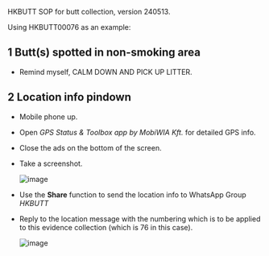 HKBUTT SOP for butt collection, version 240513. 

Using HKBUTT00076 as an example:

## 1 Butt(s) spotted in non-smoking area

- Remind myself, CALM DOWN AND PICK UP LITTER. 

## 2 Location info pindown
- Mobile phone up.
- Open *GPS Status & Toolbox app by MobiWIA Kft.* for detailed GPS info.
- Close the ads on the bottom of the screen. 
- Take a screenshot.
  
  ![image](https://github.com/treesess/HKBUTT/assets/20311124/15c67590-9d8f-421c-8ade-fa87263857c1)

- Use the **Share** function to send the location info to WhatsApp Group *HKBUTT*
- Reply to the location message with the numbering which is to be applied to this evidence collection (which is 76 in this case).

  ![image](https://github.com/treesess/HKBUTT/assets/20311124/85a9fa78-ce8c-45bf-895c-2914bf7f520a)
